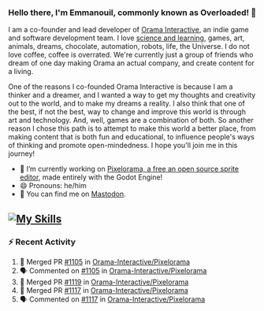 ### Hello there, I'm Emmanouil, commonly known as Overloaded! 👋
I am a co-founder and lead developer of [Orama Interactive](https://www.oramainteractive.com/), an indie game and software development team. I love [science and learning](https://github.com/OverloadedOrama/KnowledgeBase), games, art, animals, dreams, chocolate, automation, robots, life, the Universe. I do not love coffee, coffee is overrated. We're currently just a group of friends who dream of one day making Orama an actual company, and create content for a living.

One of the reasons I co-founded Orama Interactive is because I am a thinker and a dreamer, and I wanted a way to get my thoughts and creativity out to the world, and to make my dreams a reality. I also think that one of the best, if not the best, way to change and improve this world is through art and technology. And, well, games are a combination of both. So another reason I chose this path is to attempt to make this world a better place, from making content that is both fun and educational, to influence people's ways of thinking and promote open-mindedness. I hope you'll join me in this journey!

- 🔭 I’m currently working on [Pixelorama, a free an open source sprite editor](https://github.com/Orama-Interactive/Pixelorama), made entirely with the Godot Engine!
- 😄 Pronouns: he/him
- 🐘 You can find me on <a rel="me" href="https://mastodon.social/@Overloaded">Mastodon</a>.

[![My Skills](https://skillicons.dev/icons?i=godot,py,cpp,cs,git,linux,html)](https://skillicons.dev)
---

### :zap: Recent Activity

<!--START_SECTION:activity-->
1. 🎉 Merged PR [#1105](https://github.com/Orama-Interactive/Pixelorama/pull/1105) in [Orama-Interactive/Pixelorama](https://github.com/Orama-Interactive/Pixelorama)
2. 🗣 Commented on [#1105](https://github.com/Orama-Interactive/Pixelorama/pull/1105#issuecomment-2409257874) in [Orama-Interactive/Pixelorama](https://github.com/Orama-Interactive/Pixelorama)
3. 🎉 Merged PR [#1119](https://github.com/Orama-Interactive/Pixelorama/pull/1119) in [Orama-Interactive/Pixelorama](https://github.com/Orama-Interactive/Pixelorama)
4. 🎉 Merged PR [#1117](https://github.com/Orama-Interactive/Pixelorama/pull/1117) in [Orama-Interactive/Pixelorama](https://github.com/Orama-Interactive/Pixelorama)
5. 🗣 Commented on [#1117](https://github.com/Orama-Interactive/Pixelorama/pull/1117#issuecomment-2408583844) in [Orama-Interactive/Pixelorama](https://github.com/Orama-Interactive/Pixelorama)
<!--END_SECTION:activity-->

<!--
**OverloadedOrama/OverloadedOrama** is a ✨ _special_ ✨ repository because its `README.md` (this file) appears on your GitHub profile.

Here are some ideas to get you started:

- 👯 I’m looking to collaborate on ...
- 🤔 I’m looking for help with ...
- 💬 Ask me about ...
- 📫 How to reach me: ...
- ⚡ Fun fact: ...
-->
